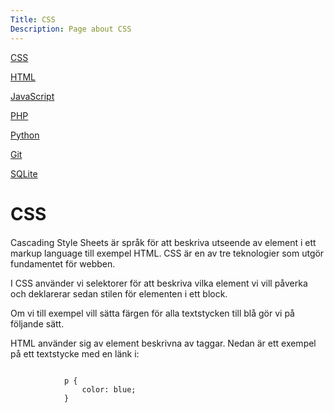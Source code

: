 ```yaml
---
Title: CSS
Description: Page about CSS
---
```


<div class="s-tech-container">
    <div class="tech-sidebar">
        <p {% if page.id==current_page.id %} class="active" {% endif %}><a href="css">CSS</a></p>
        <p><a href="html">HTML</a></p>
        <p><a href="javascript">JavaScript</a></p>
        <p><a href="php">PHP</a></p>
        <p><a href="python">Python</a></p>
        <p><a href="git">Git</a></p>
        <p><a href="sqlite">SQLite</a></p>
    </div>
    <div class="tech-info">
        <span class="underline"><h1>CSS</h1></span>
        <p style="margin-top: 20px">Cascading Style Sheets är språk för att beskriva utseende av element i ett markup language till exempel HTML. CSS är en av tre teknologier som utgör fundamentet för webben.</p>
        <p>I CSS använder vi selektorer för att beskriva vilka element vi vill påverka och deklarerar sedan stilen för elementen i ett block.</p>
        <p>Om vi till exempel vill sätta färgen för alla textstycken till blå gör vi på följande sätt.</p>
        <p style="margin-bottom:10px;">HTML använder sig av element beskrivna av taggar. Nedan är ett exempel på ett textstycke med en länk i:</p>
        <pre><code class="language-html">
            p {
                color: blue;
            }
            </code></pre>
    </div>
</div>